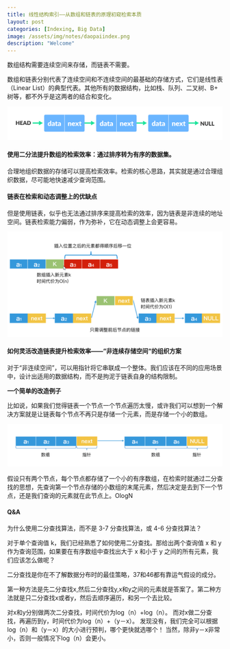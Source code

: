 ```yaml
---
title: 线性结构索引——从数组和链表的原理初窥检索本质
layout: post
categories: [Indexing, Big Data]
image: /assets/img/notes/daopaiindex.png
description: "Welcome"
---
```


数组结构需要连续空间来存储，而链表不需要。

数组和链表分别代表了连续空间和不连续空间的最基础的存储方式，它们是线性表（Linear List）的典型代表。其他所有的数据结构，比如栈、队列、二叉树、B+ 树等，都不外乎是这两者的结合和变化。

![LinkedList Data Structure](/assets/img/notes/linked-list-concept.png)

#### 使用二分法提升数组的检索效率：通过排序转为有序的数据集。

合理地组织数据的存储可以提高检索效率。检索的核心思路，其实就是通过合理组织数据，尽可能地快速减少查询范围。

#### 链表在检索和动态调整上的优缺点

但是使用链表，似乎也无法通过排序来提高检索的效率，因为链表是非连续的地址空间。链表检索能力偏弱，作为弥补，它在动态调整上会更容易。

![image-20201223105402576](/assets/img/notes/image-20201223105402576-1608894247152.png)

#### 如何灵活改造链表提升检索效率——“非连续存储空间“的组织方案

对于“非连续空间”，可以用指针将它串联成一个整体。我们应该在不同的应用场景中，设计出适用的数据结构，而不是拘泥于链表自身的结构限制。

**一个简单的改造例子**

比如说，如果我们觉得链表一个节点一个节点遍历太慢，或许我们可以想到一个解决方案就是让链表每个节点不再只是存储一个元素，而是存储一个小的数组。

![image-20201223110525608](/assets/img/notes/image-20201223110525608-1608894247153.png)

假设只有两个节点，每个节点都存储了一个小的有序数组，在检索时就通过二分查找的思想，先查询第一个节点存储的小数组的末尾元素，然后决定是去到下一个节点，还是我们查询的元素就在此节点上。OlogN

#### Q&A

为什么使用二分查找算法，而不是 3-7 分查找算法，或 4-6 分查找算法？

对于单个查询值 k，我们已经熟悉了如何使用二分查找。那给出两个查询值 x 和 y 作为查询范围，如果要在有序数组中查找出大于 x 和小于 y 之间的所有元素，我们应该怎么做呢？

二分查找是你在不了解数据分布时的最佳策略，37和46都有靠运气假设的成分。

第一种方法是先二分查找x,然后二分查找y,x和y之间的元素就是答案了。第二种方法就是只二分查找x或者y，然后去顺序遍历，和另一个去比较。

对x和y分别做两次二分查找，时间代价为log（n）+log（n）。
而对x做二分查找，再遍历到y，时间代价为log（n）+（y－x）。
发现没有，我们完全可以根据log（n）和（y－x）的大小进行预判，哪个更快就选哪个！
当然，除非y－x非常小，否则一般情况下log（n）会更小。